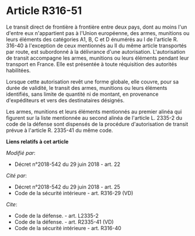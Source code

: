 # Article R316-51

Le transit direct de frontière à frontière entre deux pays, dont au moins l'un d'entre eux n'appartient pas à l'Union
européenne, des armes, munitions ou leurs éléments des catégories A1, B, C et D énumérés au I de l'article R. 316-40 à
l'exception de ceux mentionnés au II du même article transportés par route, est subordonné à la délivrance d'une
autorisation. L'autorisation de transit accompagne les armes, munitions ou leurs éléments pendant leur transport en France.
Elle est présentée à toute réquisition des autorités habilitées. 

Lorsque cette autorisation revêt une forme globale, elle couvre, pour sa durée de validité, le transit des armes, munitions
ou leurs éléments identifiés, sans limite de quantité ni de montant, en provenance d'expéditeurs et vers des destinataires
désignés. 

Les armes, munitions et leurs éléments mentionnés au premier alinéa qui figurent sur la liste mentionnée au  second alinéa de
l'article L. 2335-2 du code de la défense  sont dispensés de la procédure d'autorisation de transit prévue à l'article R.
2335-41 du même code.

**Liens relatifs à cet article**

_Modifié par_:

  - Décret n°2018-542 du 29 juin 2018 - art. 22

_Cité par_:

  - Décret n°2018-542 du 29 juin 2018 - art. 25
  - Code de la sécurité intérieure - art. R316-29 (VD)

_Cite_:

  - Code de la défense. - art. L2335-2
  - Code de la défense. - art. R2335-41 (VD)
  - Code de la sécurité intérieure - art. R316-40
